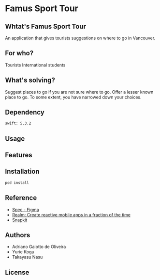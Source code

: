 Famus Sport Tour
===

Whtat's Famus Sport Tour
---

An application that gives tourists suggestions on where to go in Vancouver.

For who?
---

Tourists
International students

What's solving?
---

Suggest places to go if you are not sure where to go.
Offer a lesser known place to go.
To some extent, you have narrowed down your choices.

Dependency
---

```bash
swift: 5.3.2
```

Usage
---

Features
---

Installation
---

```bash
pod install
```

Reference
---

- [Spec - Figma](https://www.figma.com/file/swGeIc5N4vT1dYHmPIRCSw/Famous-Spot-Tour?node-id=1%3A14123)
- [Realm: Create reactive mobile apps in a fraction of the time](https://realm.io/docs/swift/latest)
- [Snapkit](http://snapkit.io/docs/)

Authors
---

- Adriano Gaiotto de Oliveira
- Yurie Koga
- Takayasu Nasu

License
---
